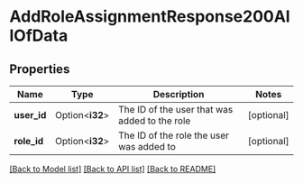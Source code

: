 # AddRoleAssignmentResponse200AllOfData

## Properties

Name | Type | Description | Notes
------------ | ------------- | ------------- | -------------
**user_id** | Option<**i32**> | The ID of the user that was added to the role | [optional]
**role_id** | Option<**i32**> | The ID of the role the user was added to | [optional]

[[Back to Model list]](../README.md#documentation-for-models) [[Back to API list]](../README.md#documentation-for-api-endpoints) [[Back to README]](../README.md)


